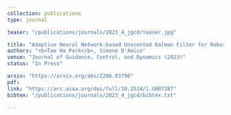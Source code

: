```yaml
---
collection: publications
type: journal

teaser: "/publications/journals/2023_4_jgcd/teaser.jpg"

title: "Adaptive Neural Network-based Unscented Kalman Filter for Robust Pose Tracking of Noncooperative Spacecraft"
authors: "<b>Tae Ha Park</b>, Simone D'Amico"
venue: "Journal of Guidance, Control, and Dynamics (2023)"
status: "In Press"

arxiv: "https://arxiv.org/abs/2206.03796"
pdf:
link: "https://arc.aiaa.org/doi/full/10.2514/1.G007387"
bibtex: "/publications/journals/2023_4_jgcd/bibtex.txt"

---
```

